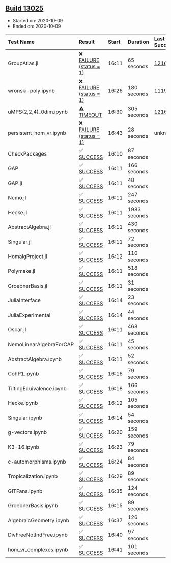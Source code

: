 ## [Build 13025](https://oscarci.mathematik.uni-kl.de/job/oscar/13025/)

* Started on: 2020-10-09
* Ended on: 2020-10-09

| Test Name    | Result | Start | Duration | Last Success | First Failure |
|:-------------|:-------|:------|:---------|:-------------|:--------------|
| GroupAtlas.jl | ❌ [FAILURE (status = 1)](https://oscarci.mathematik.uni-kl.de/job/oscar/13025/artifact/logs/build-13025/GroupAtlas.jl.log) | 16:11 | 65 seconds | [12167](https://oscarci.mathematik.uni-kl.de/job/oscar/12167/) | [12168](https://oscarci.mathematik.uni-kl.de/job/oscar/12168/) |
| wronski-poly.ipynb | ❌ [FAILURE (status = 1)](https://oscarci.mathematik.uni-kl.de/job/oscar/13025/artifact/logs/build-13025/wronski-poly.ipynb.log) | 16:26 | 180 seconds | [11192](https://oscarci.mathematik.uni-kl.de/job/oscar/11192/) | [11193](https://oscarci.mathematik.uni-kl.de/job/oscar/11193/) |
| uMPS(2,2,4)_0dim.ipynb | ⚠ [TIMEOUT](https://oscarci.mathematik.uni-kl.de/job/oscar/13025/artifact/logs/build-13025/uMPS-2-2-4-_0dim.ipynb.log) | 16:30 | 305 seconds | [12167](https://oscarci.mathematik.uni-kl.de/job/oscar/12167/) | [12168](https://oscarci.mathematik.uni-kl.de/job/oscar/12168/) |
| persistent_hom_vr.ipynb | ❌ [FAILURE (status = 1)](https://oscarci.mathematik.uni-kl.de/job/oscar/13025/artifact/logs/build-13025/persistent_hom_vr.ipynb.log) | 16:43 | 28 seconds | unknown | unknown |
| CheckPackages | ✅ [SUCCESS](https://oscarci.mathematik.uni-kl.de/job/oscar/13025/artifact/logs/build-13025/CheckPackages.log) | 16:10 | 87 seconds |  |  |
| GAP | ✅ [SUCCESS](https://oscarci.mathematik.uni-kl.de/job/oscar/13025/artifact/logs/build-13025/GAP.log) | 16:11 | 166 seconds |  |  |
| GAP.jl | ✅ [SUCCESS](https://oscarci.mathematik.uni-kl.de/job/oscar/13025/artifact/logs/build-13025/GAP.jl.log) | 16:11 | 48 seconds |  |  |
| Nemo.jl | ✅ [SUCCESS](https://oscarci.mathematik.uni-kl.de/job/oscar/13025/artifact/logs/build-13025/Nemo.jl.log) | 16:11 | 247 seconds |  |  |
| Hecke.jl | ✅ [SUCCESS](https://oscarci.mathematik.uni-kl.de/job/oscar/13025/artifact/logs/build-13025/Hecke.jl.log) | 16:11 | 1983 seconds |  |  |
| AbstractAlgebra.jl | ✅ [SUCCESS](https://oscarci.mathematik.uni-kl.de/job/oscar/13025/artifact/logs/build-13025/AbstractAlgebra.jl.log) | 16:11 | 430 seconds |  |  |
| Singular.jl | ✅ [SUCCESS](https://oscarci.mathematik.uni-kl.de/job/oscar/13025/artifact/logs/build-13025/Singular.jl.log) | 16:11 | 72 seconds |  |  |
| HomalgProject.jl | ✅ [SUCCESS](https://oscarci.mathematik.uni-kl.de/job/oscar/13025/artifact/logs/build-13025/HomalgProject.jl.log) | 16:12 | 110 seconds |  |  |
| Polymake.jl | ✅ [SUCCESS](https://oscarci.mathematik.uni-kl.de/job/oscar/13025/artifact/logs/build-13025/Polymake.jl.log) | 16:11 | 518 seconds |  |  |
| GroebnerBasis.jl | ✅ [SUCCESS](https://oscarci.mathematik.uni-kl.de/job/oscar/13025/artifact/logs/build-13025/GroebnerBasis.jl.log) | 16:11 | 31 seconds |  |  |
| JuliaInterface | ✅ [SUCCESS](https://oscarci.mathematik.uni-kl.de/job/oscar/13025/artifact/logs/build-13025/JuliaInterface.log) | 16:14 | 23 seconds |  |  |
| JuliaExperimental | ✅ [SUCCESS](https://oscarci.mathematik.uni-kl.de/job/oscar/13025/artifact/logs/build-13025/JuliaExperimental.log) | 16:14 | 44 seconds |  |  |
| Oscar.jl | ✅ [SUCCESS](https://oscarci.mathematik.uni-kl.de/job/oscar/13025/artifact/logs/build-13025/Oscar.jl.log) | 16:11 | 468 seconds |  |  |
| NemoLinearAlgebraForCAP | ✅ [SUCCESS](https://oscarci.mathematik.uni-kl.de/job/oscar/13025/artifact/logs/build-13025/NemoLinearAlgebraForCAP.log) | 16:11 | 45 seconds |  |  |
| AbstractAlgebra.ipynb | ✅ [SUCCESS](https://oscarci.mathematik.uni-kl.de/job/oscar/13025/artifact/logs/build-13025/AbstractAlgebra.ipynb.log) | 16:11 | 52 seconds |  |  |
| CohP1.ipynb | ✅ [SUCCESS](https://oscarci.mathematik.uni-kl.de/job/oscar/13025/artifact/logs/build-13025/CohP1.ipynb.log) | 16:16 | 79 seconds |  |  |
| TiltingEquivalence.ipynb | ✅ [SUCCESS](https://oscarci.mathematik.uni-kl.de/job/oscar/13025/artifact/logs/build-13025/TiltingEquivalence.ipynb.log) | 16:18 | 166 seconds |  |  |
| Hecke.ipynb | ✅ [SUCCESS](https://oscarci.mathematik.uni-kl.de/job/oscar/13025/artifact/logs/build-13025/Hecke.ipynb.log) | 16:12 | 105 seconds |  |  |
| Singular.ipynb | ✅ [SUCCESS](https://oscarci.mathematik.uni-kl.de/job/oscar/13025/artifact/logs/build-13025/Singular.ipynb.log) | 16:14 | 54 seconds |  |  |
| g-vectors.ipynb | ✅ [SUCCESS](https://oscarci.mathematik.uni-kl.de/job/oscar/13025/artifact/logs/build-13025/g-vectors.ipynb.log) | 16:20 | 159 seconds |  |  |
| K3-16.ipynb | ✅ [SUCCESS](https://oscarci.mathematik.uni-kl.de/job/oscar/13025/artifact/logs/build-13025/K3-16.ipynb.log) | 16:23 | 79 seconds |  |  |
| c-automorphisms.ipynb | ✅ [SUCCESS](https://oscarci.mathematik.uni-kl.de/job/oscar/13025/artifact/logs/build-13025/c-automorphisms.ipynb.log) | 16:24 | 84 seconds |  |  |
| Tropicalization.ipynb | ✅ [SUCCESS](https://oscarci.mathematik.uni-kl.de/job/oscar/13025/artifact/logs/build-13025/Tropicalization.ipynb.log) | 16:29 | 89 seconds |  |  |
| GITFans.ipynb | ✅ [SUCCESS](https://oscarci.mathematik.uni-kl.de/job/oscar/13025/artifact/logs/build-13025/GITFans.ipynb.log) | 16:35 | 124 seconds |  |  |
| GroebnerBasis.ipynb | ✅ [SUCCESS](https://oscarci.mathematik.uni-kl.de/job/oscar/13025/artifact/logs/build-13025/GroebnerBasis.ipynb.log) | 16:15 | 89 seconds |  |  |
| AlgebraicGeometry.ipynb | ✅ [SUCCESS](https://oscarci.mathematik.uni-kl.de/job/oscar/13025/artifact/logs/build-13025/AlgebraicGeometry.ipynb.log) | 16:37 | 126 seconds |  |  |
| DivFreeNotIndFree.ipynb | ✅ [SUCCESS](https://oscarci.mathematik.uni-kl.de/job/oscar/13025/artifact/logs/build-13025/DivFreeNotIndFree.ipynb.log) | 16:40 | 97 seconds |  |  |
| hom_vr_complexes.ipynb | ✅ [SUCCESS](https://oscarci.mathematik.uni-kl.de/job/oscar/13025/artifact/logs/build-13025/hom_vr_complexes.ipynb.log) | 16:41 | 101 seconds |  |  |

